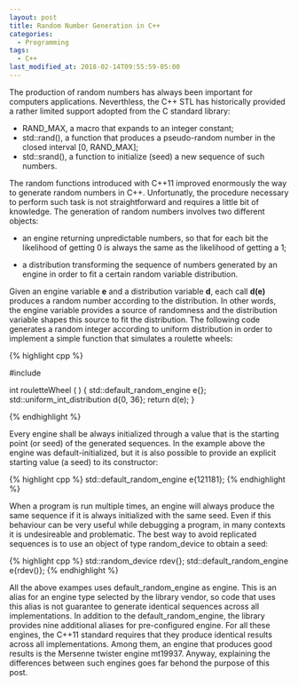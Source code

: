 ```yaml
---
layout: post
title: Random Number Generation in C++
categories:
  - Programming
tags:
  - C++
last_modified_at: 2018-02-14T09:55:59-05:00
---
```


The production of random numbers has always been important for computers applications. Neverthless, the C++ STL has historically provided a rather limited support adopted from the C standard library:

* RAND_MAX, a macro that expands to an integer constant;
* std::rand(), a function that produces a pseudo-random number in the closed interval [0, RAND_MAX];
* std::srand(), a function to initialize (seed) a new sequence of such numbers.

The random functions introduced with C++11 improved enormously the way to generate random numbers in C++. Unfortunatly, the procedure necessary to perform such task is not straightforward and requires a little bit of knowledge. The generation of random numbers involves two different objects: 

* an engine returning unpredictable numbers, so that for each bit the likelihood of getting 0 is always the same as the likelihood of getting a 1;

* a distribution transforming the sequence of numbers generated by an engine in order to fit a certain random variable distribution. 

Given an engine variable **e** and a distribution variable **d**, each call **d(e)** produces a random number according to the distribution. In other words, the engine variable provides a source of randomness and the distribution variable shapes this source to fit the distribution. The following code generates a random integer according to uniform distribution in order to implement a simple function that simulates a roulette wheels:

{% highlight cpp %}  

#include <random>
  
int rouletteWheel ( )
{
   std::default_random_engine e{};
   std::uniform_int_distribution<int> d{0, 36};
   return d(e);
}

{% endhighlight %}  


Every engine shall be always initialized through a value that is the starting point (or seed) of the generated sequences. In the example above the engine was default-initialized, but it is also possible to provide an explicit starting value (a seed) to its constructor: 

{% highlight cpp %} 
   std::default_random_engine e{121181};
{% endhighlight %} 

When a program is run multiple times, an engine will always produce the same sequence if it is always initialized with the same seed. Even if this behaviour can be very useful while debugging a program, in many contexts it is undesireable and problematic. The best way to avoid replicated sequences is to use an object of type random_device to obtain a seed:

{% highlight cpp %} 
std::random_device         rdev{};
std::default_random_engine e{rdev()};
{% endhighlight %} 

All the above exampes uses default_random_engine as engine. This is an alias for an engine type selected by the library vendor, so code that uses this alias is not guarantee to generate identical sequences across all implementations. In addition to the default_random_engine, the <random> library provides nine additional aliases for pre-configured engine. For all these engines, the C++11 standard requires that they produce identical results across all implementations. Among them, an engine that produces good results is the Mersenne twister engine mt19937. Anyway, explaining the differences between such engines goes far behond the purpose of this post. 
